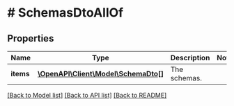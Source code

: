 # # SchemasDtoAllOf

## Properties

Name | Type | Description | Notes
------------ | ------------- | ------------- | -------------
**items** | [**\OpenAPI\Client\Model\SchemaDto[]**](SchemaDto.md) | The schemas. |

[[Back to Model list]](../../README.md#models) [[Back to API list]](../../README.md#endpoints) [[Back to README]](../../README.md)
